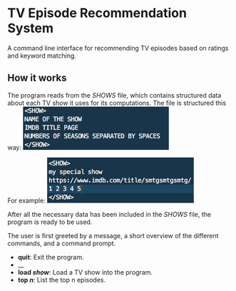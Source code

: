 # TV Episode Recommendation System
A command line interface for recommending TV episodes based on ratings and keyword matching.

## How it works
The program reads from the *SHOWS* file, which contains structured data about each TV show it uses for its computations. 
The file is structured this way: 
![alt text](img/example1.png)

For example: 
![alt text](img/example2.png)

After all the necessary data has been included in the *SHOWS* file, the program is ready to be used.

The user is first greeted by a message, a short overview of the different commands, and a command prompt. 

* __quit__: Exit the program.
* __
* __load *show*__: Load a TV show into the program. 
* __top *n*__: List the top n episodes.